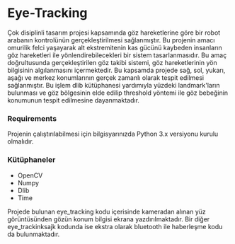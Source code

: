 # Eye-Tracking
Çok disiplinli tasarım projesi kapsamında göz hareketlerine göre bir robot arabanın kontrolünün gerçekleştirilmesi sağlanmıştır. Bu projenin amacı omurilik felci yaşayarak alt ekstremitenin kas gücünü kaybeden insanların göz hareketleri ile yönlendirebilecekleri bir sistem tasarlanmasıdır.
Bu amaç doğrultusunda gerçekleştirilen göz takibi sistemi, göz hareketlerinin yön bilgisinin algılanmasını içermektedir. Bu kapsamda projede sağ, sol, yukarı, aşağı ve merkez konumlarının gerçek zamanlı olarak tespit edilmesi sağlanmıştır.
Bu işlem dlib kütüphanesi yardımıyla yüzdeki landmark'ların bulunması ve göz bölgesinin elde edilip threshold yöntemi ile göz bebeğinin konumunun tespit edilmesine dayanmaktadır.

### Requirements

Projenin çalıştırılabilmesi için bilgisyarınızda Python 3.x versiyonu kurulu olmalıdır.

### Kütüphaneler
- OpenCV
- Numpy
- Dlib
- Time

Projede bulunan eye_tracking kodu içerisinde kameradan alınan yüz görüntüsünden gözün konum bilgisi ekrana yazdırılmaktadır. Bir diğer eye_trackinksajk kodunda ise ekstra olarak bluetooth ile haberleşme kodu da bulunmaktadır.

